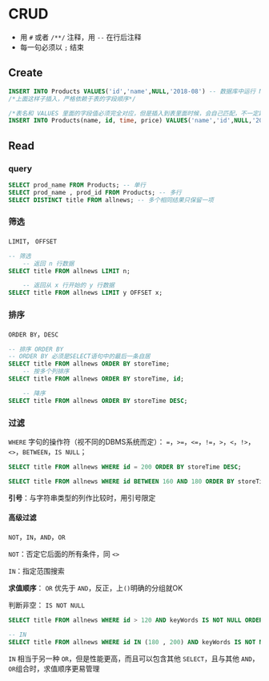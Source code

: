 # CRUD
- 用 `#` 或者 `/**/` 注释，用 `--` 在行后注释
- 每一句必须以 `;` 结束

## Create
```sql
INSERT INTO Products VALUES('id','name',NULL,'2018-08') -- 数据库中运行 NULL，这里才能 NULL
/*上面这样子插入，严格依赖于表的字段顺序*/

/*表名和 VALUES 里面的字段值必须完全对应，但是插入到表里面时候，会自己匹配，不一定跟表里面顺序完全一致*/
INSERT INTO Products(name, id, time, price) VALUES('name','id',NULL,'2018-08')

```



## Read
### query
```sql
SELECT prod_name FROM Products; -- 单行
SELECT prod_name , prod_id FROM Products; -- 多行
SELECT DISTINCT title FROM allnews; -- 多个相同结果只保留一项
```

### 筛选
`LIMIT`， `OFFSET`
```sql
-- 筛选
    -- 返回 n 行数据
SELECT title FROM allnews LIMIT n;

    -- 返回从 x 行开始的 y 行数据 
SELECT title FROM allnews LIMIT y OFFSET x;
```

### 排序
`ORDER BY`，`DESC`
```sql
-- 排序 ORDER BY
-- ORDER BY 必须是SELECT语句中的最后一条自居
SELECT title FROM allnews ORDER BY storeTime;
    -- 按多个列排序
SELECT title FROM allnews ORDER BY storeTime, id;

    -- 降序
SELECT title FROM allnews ORDER BY storeTime DESC;
```

### 过滤
`WHERE` 字句的操作符（视不同的DBMS系统而定）： `=`，`>=`，`<=`，`!=`，`>`，`<`，`!>`，`<>`，`BETWEEN`，`IS NULL`；

```sql
SELECT title FROM allnews WHERE id = 200 ORDER BY storeTime DESC;

SELECT title FROM allnews WHERE id BETWEEN 160 AND 180 ORDER BY storeTime DESC;
```
**引号**：与字符串类型的列作比较时，用引号限定

#### 高级过滤
`NOT`，`IN`，`AND`，`OR`

`NOT`：否定它后面的所有条件，同 `<>`

`IN`：指定范围搜索

**求值顺序**： `OR` 优先于 `AND`，反正，上`()`明确的分组就OK

判断非空： `IS NOT NULL`

```sql
SELECT title FROM allnews WHERE id > 120 AND keyWords IS NOT NULL ORDER BY storeTime DESC;

-- IN
SELECT title FROM allnews WHERE id IN (180 , 200) AND keyWords IS NOT NULL ORDER BY storeTime DESC;
```
`IN` 相当于另一种 `OR`，但是性能更高，而且可以包含其他 `SELECT`，且与其他 `AND`，`OR`组合时，求值顺序更易管理